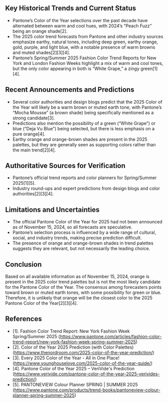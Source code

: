 ## Key Historical Trends and Current Status

- Pantone’s Color of the Year selections over the past decade have alternated between warm and cool hues, with 2024’s “Peach Fuzz” being an orange shade[2].
- The 2025 color trend forecasts from Pantone and other industry sources emphasize earthy, natural tones, including deep green, earthy orange, gold, purple, and light blue, with a notable presence of warm browns and muted shades[2][3][4].
- Pantone’s Spring/Summer 2025 Fashion Color Trend Reports for New York and London Fashion Weeks highlight a mix of warm and cool tones, but the only color appearing in both is “White Grape,” a zingy green[1][4].

## Recent Announcements and Predictions

- Several color authorities and design blogs predict that the 2025 Color of the Year will likely be a warm brown or muted earth tone, with Pantone’s “Mocha Mousse” (a brown shade) being specifically mentioned as a strong candidate[3].
- Predictions also mention the possibility of a green (“White Grape”) or blue (“Deja Vu Blue”) being selected, but there is less emphasis on a pure orange[4].
- Earthy orange and orange-brown shades are present in the 2025 palettes, but they are generally seen as supporting colors rather than the main trend[2][4].

## Authoritative Sources for Verification

- Pantone’s official trend reports and color planners for Spring/Summer 2025[1][5].
- Industry round-ups and expert predictions from design blogs and color authorities[2][3][4].

## Limitations and Uncertainties

- The official Pantone Color of the Year for 2025 had not been announced as of November 15, 2024, so all forecasts are speculative.
- Pantone’s selection process is influenced by a wide range of cultural, social, and industry trends, making precise prediction difficult.
- The presence of orange and orange-brown shades in trend palettes suggests they are relevant, but not necessarily the leading choice.

## Conclusion

Based on all available information as of November 15, 2024, orange is present in the 2025 color trend palettes but is not the most likely candidate for the Pantone Color of the Year. The consensus among forecasters points toward brown or muted earth tones, with some possibility for green or blue. Therefore, it is unlikely that orange will be the closest color to the 2025 Pantone Color of the Year[2][3][4].

## References

- [1]. Fashion Color Trend Report: New York Fashion Week Spring/Summer 2025 (https://www.pantone.com/articles/fashion-color-trend-report/new-york-fashion-week-spring-summer-2025)
- [2]. Color of the Year 2025 Prediction (with Color Palettes) (https://www.thenordroom.com/2025-color-of-the-year-prediction/)
- [3]. Every 2025 Color of the Year - All in One Place! (https://www.younghouselove.com/2025-color-of-the-year-guide/)
- [4]. Pantone Color of the Year 2025 – VeriVide's Prediction (https://www.verivide.com/pantone-color-of-the-year-2025-verivides-prediction/)
- [5]. PANTONEVIEW Colour Planner SPRING | SUMMER 2025 (https://www.pantone.com/products/trend-books/pantoneview-colour-planner-spring-summer-2025)